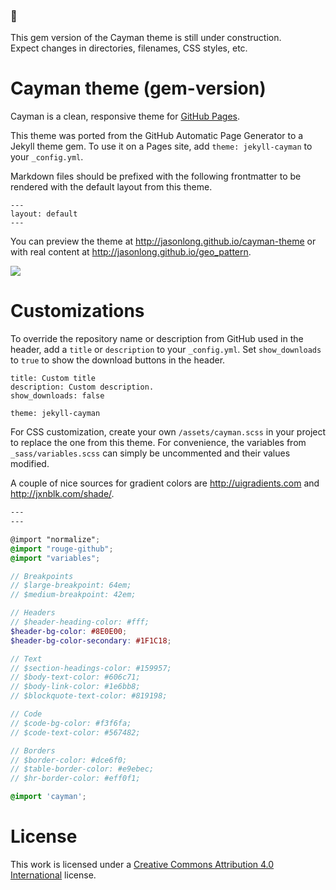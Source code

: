 ### :construction:
This gem version of the Cayman theme is still under construction.  
Expect changes in directories, filenames, CSS styles, etc.

# Cayman theme (gem-version)

Cayman is a clean, responsive theme for [GitHub Pages](https://pages.github.com).

This theme was ported from the GitHub Automatic Page Generator to a Jekyll theme gem. To use it on a Pages site, add `theme: jekyll-cayman` to your `_config.yml`.

Markdown files should be prefixed with the following frontmatter to be rendered with the default layout from this theme.

```
---
layout: default
---

```

You can preview the theme at http://jasonlong.github.io/cayman-theme or with real content at http://jasonlong.github.io/geo_pattern.

![](http://cl.ly/image/1T3r3d18311V/content)

# Customizations

To override the repository name or description from GitHub used in the header, add a `title` or `description` to your `_config.yml`. Set `show_downloads` to `true` to show the download buttons in the header.

```
title: Custom title
description: Custom description.
show_downloads: false

theme: jekyll-cayman
```

For CSS customization, create your own `/assets/cayman.scss` in your project to replace the one from this theme. For convenience, the variables from `_sass/variables.scss` can simply be uncommented and their values modified.

A couple of nice sources for gradient colors are http://uigradients.com and http://jxnblk.com/shade/.

```scss
---
---

@import "normalize";
@import "rouge-github";
@import "variables";

// Breakpoints
// $large-breakpoint: 64em;
// $medium-breakpoint: 42em;

// Headers
// $header-heading-color: #fff;
$header-bg-color: #8E0E00;
$header-bg-color-secondary: #1F1C18;

// Text
// $section-headings-color: #159957;
// $body-text-color: #606c71;
// $body-link-color: #1e6bb8;
// $blockquote-text-color: #819198;

// Code
// $code-bg-color: #f3f6fa;
// $code-text-color: #567482;

// Borders
// $border-color: #dce6f0;
// $table-border-color: #e9ebec;
// $hr-border-color: #eff0f1;

@import 'cayman';
```

# License

This work is licensed under a [Creative Commons Attribution 4.0 International](http://creativecommons.org/licenses/by/4.0/) license.
